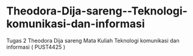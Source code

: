 # Theodora-Dija-sareng--Teknologi-komunikasi-dan-informasi
Tugas 2 Theodora Dija sareng Mata Kuliah Teknologi komunikasi dan informasi ( PUST4425 )
